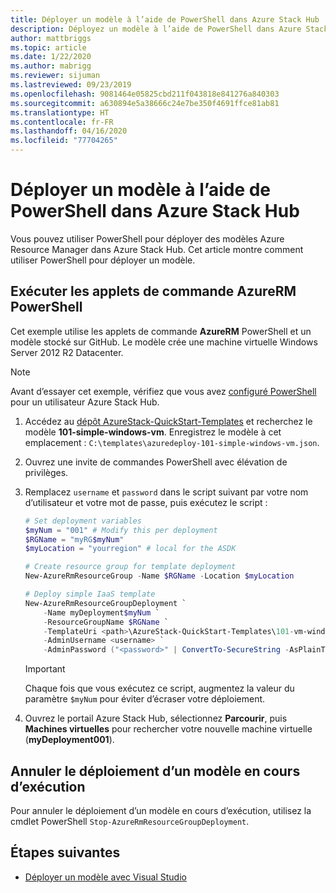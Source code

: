 ```yaml
---
title: Déployer un modèle à l’aide de PowerShell dans Azure Stack Hub
description: Déployez un modèle à l’aide de PowerShell dans Azure Stack Hub.
author: mattbriggs
ms.topic: article
ms.date: 1/22/2020
ms.author: mabrigg
ms.reviewer: sijuman
ms.lastreviewed: 09/23/2019
ms.openlocfilehash: 9081464e05825cbd211f043818e841276a840303
ms.sourcegitcommit: a630894e5a38666c24e7be350f4691ffce81ab81
ms.translationtype: HT
ms.contentlocale: fr-FR
ms.lasthandoff: 04/16/2020
ms.locfileid: "77704265"
---
```

# <a name="deploy-a-template-using-powershell-in-azure-stack-hub"></a>Déployer un modèle à l’aide de PowerShell dans Azure Stack Hub

Vous pouvez utiliser PowerShell pour déployer des modèles Azure Resource Manager dans Azure Stack Hub. Cet article montre comment utiliser PowerShell pour déployer un modèle.

## <a name="run-azurerm-powershell-cmdlets"></a>Exécuter les applets de commande AzureRM PowerShell

Cet exemple utilise les applets de commande **AzureRM** PowerShell et un modèle stocké sur GitHub. Le modèle crée une machine virtuelle Windows Server 2012 R2 Datacenter.

>[!NOTE]
> Avant d’essayer cet exemple, vérifiez que vous avez [configuré PowerShell](azure-stack-powershell-configure-user.md) pour un utilisateur Azure Stack Hub.

1. Accédez au [dépôt AzureStack-QuickStart-Templates](https://aka.ms/AzureStackGitHub) et recherchez le modèle **101-simple-windows-vm**. Enregistrez le modèle à cet emplacement : `C:\templates\azuredeploy-101-simple-windows-vm.json`.
2. Ouvrez une invite de commandes PowerShell avec élévation de privilèges.
3. Remplacez `username` et `password` dans le script suivant par votre nom d’utilisateur et votre mot de passe, puis exécutez le script :

    ```powershell
    # Set deployment variables
    $myNum = "001" # Modify this per deployment
    $RGName = "myRG$myNum"
    $myLocation = "yourregion" # local for the ASDK

    # Create resource group for template deployment
    New-AzureRmResourceGroup -Name $RGName -Location $myLocation

    # Deploy simple IaaS template
    New-AzureRmResourceGroupDeployment `
        -Name myDeployment$myNum `
        -ResourceGroupName $RGName `
        -TemplateUri <path>\AzureStack-QuickStart-Templates\101-vm-windows-create\azuredeploy.json `
        -AdminUsername <username> `
        -AdminPassword ("<password>" | ConvertTo-SecureString -AsPlainText -Force)
    ```

    >[!IMPORTANT]
    > Chaque fois que vous exécutez ce script, augmentez la valeur du paramètre `$myNum` pour éviter d’écraser votre déploiement.

4. Ouvrez le portail Azure Stack Hub, sélectionnez **Parcourir**, puis **Machines virtuelles** pour rechercher votre nouvelle machine virtuelle (**myDeployment001**).

## <a name="cancel-a-running-template-deployment"></a>Annuler le déploiement d’un modèle en cours d’exécution

Pour annuler le déploiement d’un modèle en cours d’exécution, utilisez la cmdlet PowerShell `Stop-AzureRmResourceGroupDeployment`.

## <a name="next-steps"></a>Étapes suivantes

- [Déployer un modèle avec Visual Studio](azure-stack-deploy-template-visual-studio.md)
